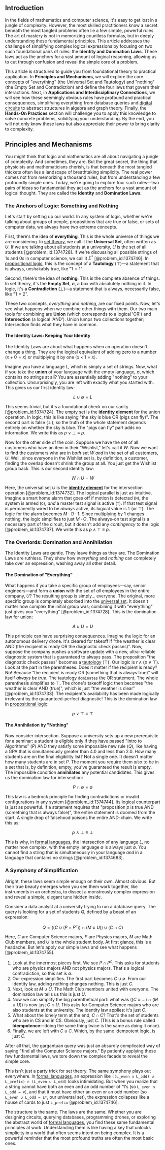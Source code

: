 ## Introduction
In the fields of mathematics and computer science, it's easy to get lost in a jungle of complexity. However, the most skilled practitioners know a secret: beneath the most tangled problems often lie a few simple, powerful rules. The art of mastery is not in memorizing countless formulas, but in deeply understanding these fundamental principles. This article addresses the challenge of simplifying complex logical expressions by focusing on two such foundational pairs of rules: the **Identity and Domination Laws**. These laws act as the anchors for a vast amount of logical reasoning, allowing us to cut through confusion and reveal the simple core of a problem.

This article is structured to guide you from foundational theory to practical application. In **Principles and Mechanisms**, we will explore the core concepts of "everything" (the Universal Set and Tautology) and "nothing" (the Empty Set and Contradiction) and define the four laws that govern their interactions. Next, in **Applications and Interdisciplinary Connections**, we will see how these seemingly obvious rules have profound and practical consequences, simplifying everything from database queries and [digital circuits](@article_id:268018) to abstract structures in algebra and graph theory. Finally, the **Hands-On Practices** section will challenge you to apply this knowledge to solve concrete problems, solidifying your understanding. By the end, you will not only know these laws but also appreciate their power to bring clarity to complexity.

## Principles and Mechanisms

You might think that logic and mathematics are all about navigating a jungle of complexity. And sometimes, they are. But the great secret, the thing that physicists and mathematicians cherish, is that beneath the most tangled thickets often lies a landscape of breathtaking simplicity. The real power comes not from memorizing a thousand rules, but from understanding a few profoundly simple ones. Today, we're going to explore four such rules—two pairs of ideas so fundamental they act as the anchors for a vast amount of logical thought. They are called the **Identity** and **Domination Laws**.

### The Anchors of Logic: Something and Nothing

Let's start by setting up our world. In any system of logic, whether we're talking about groups of people, propositions that are true or false, or sets of computer data, we always have two extreme concepts.

First, there's the idea of **everything**. This is the whole universe of things we are considering. In [set theory](@article_id:137289), we call it the **Universal Set**, often written as $U$. If we are talking about all students at a university, $U$ is the set of all students [@problem_id:1374728]. If we're discussing all possible strings of 1s and 0s in computer science, we call it $\Sigma^*$ [@problem_id:1374746]. In [propositional logic](@article_id:143041), this is the concept of a **Tautology** ($\top$)—a statement that is always, unshakably true, like "$1=1$".

Second, there's the idea of **nothing**. This is the complete absence of things. In set theory, it's the **Empty Set**, $\emptyset$, a box with absolutely nothing in it. In logic, it's a **Contradiction** ($\bot$)—a statement that is always, necessarily false, like "$1=2$".

These two concepts, *everything* and *nothing*, are our fixed points. Now, let's see what happens when we combine other things with them. Our two main tools for combining are **Union** (which corresponds to a logical 'OR') and **Intersection** (a logical 'AND'). Union lumps two collections together; Intersection finds what they have in common.

#### The Identity Laws: Keeping Your Identity

The Identity Laws are about what happens when an operation doesn't change a thing. They are the logical equivalent of adding zero to a number ($x + 0 = x$) or multiplying it by one ($x \times 1 = x$).

Imagine you have a language $L$, which is simply a set of strings. Now, what if you take the **union** of your language with the empty language, $\emptyset$, which contains no strings at all? You are essentially adding "nothing" to your collection. Unsurprisingly, you are left with exactly what you started with. This gives us our first identity law:

$$ L \cup \emptyset = L $$

This seems trivial, but it's a foundational check on our sanity [@problem_id:1374724]. The empty set is the **identity element** for the union operation. In logic, this is like saying "the sky is blue OR (pigs can fly)". The second part is false ($\bot$), so the truth of the whole statement depends entirely on whether the sky is blue. The "pigs can fly" part adds no information. We write this as $p \lor \bot \equiv p$.

Now for the other side of the coin. Suppose we have the set of all customers who have an item in their "Wishlist," let's call it $W$. Now we want to find the customers who are in *both* set $W$ *and* in the set of all customers, $U$. Well, since everyone in the Wishlist set is, by definition, a customer, finding the overlap doesn't shrink the group at all. You just get the Wishlist group back. This is our second identity law:

$$ W \cap U = W $$

Here, the universal set $U$ is the **[identity element](@article_id:138827)** for the intersection operation [@problem_id:1374732]. The logical parallel is just as intuitive. Imagine a smart home alarm that goes off if motion is detected (`M`), the system is armed (`O`), *and* a master test signal is active (`T`). If that test signal is permanently wired to be *always* active, its logical value is `1` (or $\top$). The logic for the alarm becomes $M \cdot O \cdot 1$. Since multiplying by 1 changes nothing, the logic simplifies to just $M \cdot O$. The always-on test signal is a necessary part of the circuit, but it doesn't add any *contingency* to the logic [@problem_id:1374737]. We write this as $p \land \top \equiv p$.

### The Overlords: Domination and Annihilation

The Identity Laws are gentle. They leave things as they are. The Domination Laws are ruthless. They show how *everything* and *nothing* can completely take over an expression, washing away all other detail.

#### The Domination of "Everything"

What happens if you take a specific group of employees—say, senior engineers—and form a **union** with the set of *all* employees in the entire company, $U$? The resulting group is simply... everyone. The original, more specific group is completely absorbed into the [universal set](@article_id:263706). It doesn't matter how complex the initial group was; combining it with "everything" just gives you "everything" [@problem_id:1374728]. This is the domination law for union:

$$ A \cup U = U $$

This principle can have surprising consequences. Imagine the logic for an autonomous delivery drone. It's cleared for takeoff if "the weather is clear AND (the recipient is ready OR the diagnostic check passes)". Now, suppose the company pushes a software update with a new, ultra-reliable diagnostic system that is guaranteed to always pass. The proposition "the diagnostic check passes" becomes a [tautology](@article_id:143435) ($\top$). Our logic is $r \land (p \lor \top)$. Look at the part in the parentheses. Does it matter if the recipient is ready? No! Because "the recipient is ready OR (something that is always true)" will itself *always be true*. The tautology `dominates` the OR statement. The whole parenthesis simplifies to $\top$. The drone's takeoff logic then becomes "the weather is clear AND (true)", which is just "the weather is clear" [@problem_id:1374733]. The recipient's availability has been made logically irrelevant by the guaranteed-perfect diagnostic! This is the domination law in [propositional logic](@article_id:143041):

$$ p \lor \top \equiv \top $$

#### The Annihilation by "Nothing"

Now consider intersection. Suppose a university sets up a new prerequisite for a seminar: a student is eligible only if they have passed "Intro to Algorithms" ($P$) AND they satisfy some impossible new rule ($Q$), like having a GPA that is simultaneously greater than 4.0 and less than 2.0. How many students are on the final eligibility list? Not a single one. It doesn't matter how many students are in set $P$. The moment you require them *also* to be in a set that is, by definition, empty, you've guaranteed the result is empty. The impossible condition **annihilates** any potential candidates. This gives us the domination law for intersection:

$$ P \cap \emptyset = \emptyset $$

This law is a bedrock principle for finding contradictions or invalid configurations in any system [@problem_id:1374744]. Its logical counterpart is just as powerful. If a statement requires that "proposition $p$ is true AND (something that is always false)", the entire statement is doomed from the start. A single drop of falsehood poisons the entire AND-chain. We write this as:

$$ p \land \bot \equiv \bot $$

This is why, in [formal languages](@article_id:264616), the intersection of any language $L$, no matter how complex, with the empty language $\emptyset$ is always just $\emptyset$. You cannot find a string that is simultaneously in your language *and* in a language that contains no strings [@problem_id:1374683].

### A Symphony of Simplification

Alright, these laws seem simple enough on their own. Almost obvious. But their true beauty emerges when you see them work together, like instruments in an orchestra, to dissect a monstrously complex expression and reveal a simple, elegant tune hidden inside.

Consider a data analyst at a university trying to run a database query. The query is looking for a set of students $Q$, defined by a beast of an expression:

$$ Q = \left( \left( C \cup (P \cap P^c) \right) \cap (M \cup U) \right) \cup (C \cap C) $$

Here, $C$ are Computer Science majors, $P$ are Physics majors, $M$ are Math Club members, and $U$ is the whole student body. At first glance, this is a headache. But let's apply our simple laws and see what happens [@problem_id:1374755].

1.  Look at the innermost pieces first. We see $P \cap P^c$. This asks for students who are physics majors AND not physics majors. That's a logical contradiction, so this set is $\emptyset$.
2.  Our expression simplifies. The first part becomes $C \cup \emptyset$. From our identity law, adding nothing changes nothing. This is just $C$.
3.  Next, look at $M \cup U$. The Math Club members united with everyone. The domination law tells us this is just $U$.
4.  Now we can simplify the big parenthetical part: what was $((C \cup \dots) \cap (M \cup U))$ is now just $C \cap U$. This asks for Computer Science majors who are also students at the university. The identity law applies: it's just $C$.
5.  What about the lonely term at the end, $C \cap C$? That's the set of students who are in CS and in CS. Obviously, just $C$. (This is a bonus rule called **Idempotence**—doing the same thing twice is the same as doing it once).
6.  Finally, we are left with $C \cup C$. Which, by the same idempotent logic, is just $C$.

After all that, the gargantuan query was just an absurdly complicated way of saying "find all the Computer Science majors." By patiently applying these few fundamental laws, we tore down the complex facade to reveal the simple core.

This isn't just a party trick for set theory. The same symphony plays out everywhere. In [formal languages](@article_id:264616), an expression like `((L_even ∩ L_odd) ∪ L_prefix) ∩ (L_even ∪ L_odd)` looks intimidating. But when you realize that a string cannot have both an even and an odd number of '1's (so `L_even ∩ L_odd = ∅`), and that it must have either an even or an odd number (so `L_even ∪ L_odd = Σ*`, our universal set), the expression collapses like a house of cards to just `L_prefix` [@problem_id:1374746].

The structure is the same. The laws are the same. Whether you are designing circuits, querying databases, programming drones, or exploring the abstract world of [formal languages](@article_id:264616), you find these same fundamental principles at work. Understanding them is like having a key that unlocks simplicity in a world that often seems intent on being complex. It is a powerful reminder that the most profound truths are often the most basic ones.